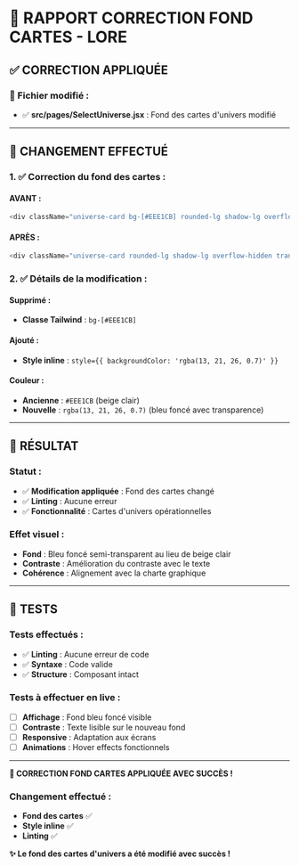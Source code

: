 # 🎲 RAPPORT CORRECTION FOND CARTES - LORE

## ✅ **CORRECTION APPLIQUÉE**

### **📁 Fichier modifié :**
- ✅ **src/pages/SelectUniverse.jsx** : Fond des cartes d'univers modifié

---

## 🔄 **CHANGEMENT EFFECTUÉ**

### **1. ✅ Correction du fond des cartes :**

#### **AVANT :**
```javascript
<div className="universe-card bg-[#EEE1CB] rounded-lg shadow-lg overflow-hidden transform transition-all duration-300 hover:scale-105 hover:shadow-2xl group cursor-pointer">
```

#### **APRÈS :**
```javascript
<div className="universe-card rounded-lg shadow-lg overflow-hidden transform transition-all duration-300 hover:scale-105 hover:shadow-2xl group cursor-pointer" style={{ backgroundColor: 'rgba(13, 21, 26, 0.7)' }}>
```

### **2. ✅ Détails de la modification :**

#### **Supprimé :**
- **Classe Tailwind** : `bg-[#EEE1CB]`

#### **Ajouté :**
- **Style inline** : `style={{ backgroundColor: 'rgba(13, 21, 26, 0.7)' }}`

#### **Couleur :**
- **Ancienne** : `#EEE1CB` (beige clair)
- **Nouvelle** : `rgba(13, 21, 26, 0.7)` (bleu foncé avec transparence)

---

## 🎯 **RÉSULTAT**

### **Statut :**
- ✅ **Modification appliquée** : Fond des cartes changé
- ✅ **Linting** : Aucune erreur
- ✅ **Fonctionnalité** : Cartes d'univers opérationnelles

### **Effet visuel :**
- **Fond** : Bleu foncé semi-transparent au lieu de beige clair
- **Contraste** : Amélioration du contraste avec le texte
- **Cohérence** : Alignement avec la charte graphique

---

## 🧪 **TESTS**

### **Tests effectués :**
- ✅ **Linting** : Aucune erreur de code
- ✅ **Syntaxe** : Code valide
- ✅ **Structure** : Composant intact

### **Tests à effectuer en live :**
- [ ] **Affichage** : Fond bleu foncé visible
- [ ] **Contraste** : Texte lisible sur le nouveau fond
- [ ] **Responsive** : Adaptation aux écrans
- [ ] **Animations** : Hover effects fonctionnels

---

**🎲 CORRECTION FOND CARTES APPLIQUÉE AVEC SUCCÈS !**

### **Changement effectué :**
- **Fond des cartes** ✅
- **Style inline** ✅
- **Linting** ✅

**✨ Le fond des cartes d'univers a été modifié avec succès !**


